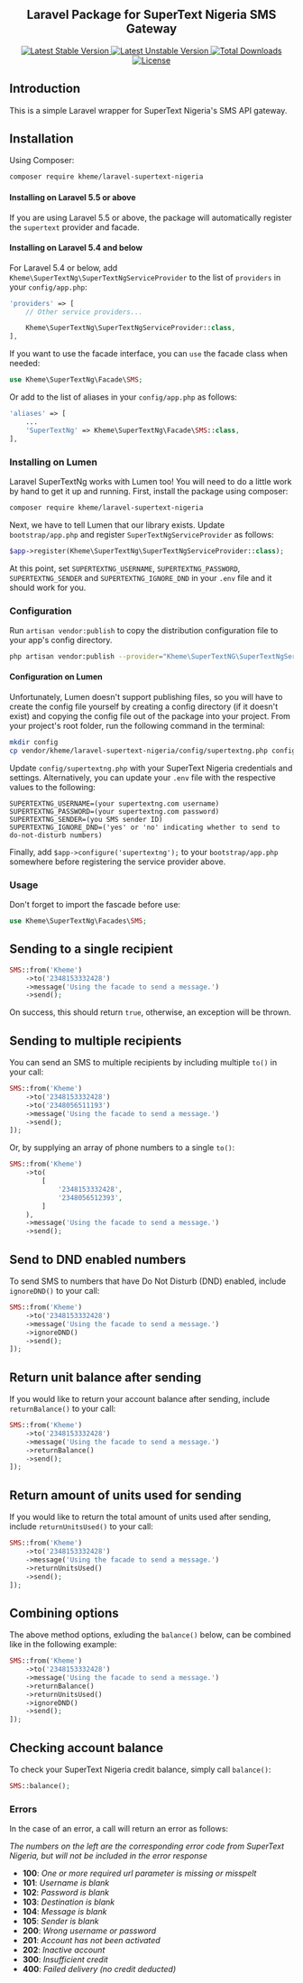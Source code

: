 <h2 align="center">
    Laravel Package for SuperText Nigeria SMS Gateway
</h2>

<p align="center">
    <a href="https://packagist.org/packages/kheme/laravel-supertext-nigeria">
        <img src="https://poser.pugx.org/kheme/laravel-supertext-nigeria/v/stable" alt="Latest Stable Version">
    </a>
    <a href="https://packagist.org/packages/kheme/laravel-supertext-nigeria">
        <img src="https://poser.pugx.org/kheme/laravel-supertext-nigeria/v/unstable" alt="Latest Unstable Version">
    </a>
    <a href="https://packagist.org/packages/kheme/laravel-supertext-nigeria">
        <img src="https://poser.pugx.org/kheme/laravel-supertext-nigeria/downloads" alt="Total Downloads">
    </a>
    <a href="https://packagist.org/packages/kheme/laravel-supertext-nigeria">
        <img src="https://poser.pugx.org/kheme/laravel-supertext-nigeria/license" alt="License">
    </a>
</p>

## Introduction

This is a simple Laravel wrapper for SuperText Nigeria's SMS API gateway.

## Installation

Using Composer:

```bash
composer require kheme/laravel-supertext-nigeria
```

#### Installing on Laravel 5.5 or above

If you are using Laravel 5.5 or above, the package will automatically register the `supertext` provider and facade.

#### Installing on Laravel 5.4 and below

For Laravel 5.4 or below, add `Kheme\SuperTextNg\SuperTextNgServiceProvider` to the list of `providers` in your `config/app.php`:

```php
'providers' => [
    // Other service providers...

    Kheme\SuperTextNg\SuperTextNgServiceProvider::class,
],
```

If you want to use the facade interface, you can `use` the facade class when needed:

```php
use Kheme\SuperTextNg\Facade\SMS;
```

Or add to the list of aliases in your `config/app.php` as follows:

```php
'aliases' => [
    ...
    'SuperTextNg' => Kheme\SuperTextNg\Facade\SMS::class,
],
```

### Installing on Lumen

Laravel SuperTextNg works with Lumen too! You will need to do a little work by hand to get it up and running.
First, install the package using composer:

```bash
composer require kheme/laravel-supertext-nigeria
```

Next, we have to tell Lumen that our library exists. Update `bootstrap/app.php` and register `SuperTextNgServiceProvider` as follows:

```php
$app->register(Kheme\SuperTextNg\SuperTextNgServiceProvider::class);
```

At this point, set `SUPERTEXTNG_USERNAME`, `SUPERTEXTNG_PASSWORD`, `SUPERTEXTNG_SENDER` and `SUPERTEXTNG_IGNORE_DND` in your `.env` file
and it should work for you.

### Configuration

Run `artisan vendor:publish` to copy the distribution configuration file to your app's config directory.

```bash
php artisan vendor:publish --provider="Kheme\SuperTextNG\SuperTextNgServiceProvider"
```

#### Configuration on Lumen

Unfortunately, Lumen doesn't support publishing files, so you will have to create the config file yourself
by creating a config directory (if it doesn't exist) and copying the config file out of the package into your project.
From your project's root folder, run the following command in the terminal:

```bash
mkdir config
cp vendor/kheme/laravel-supertext-nigeria/config/supertextng.php config/supertextng.php
```

Update `config/supertextng.php` with your SuperText Nigeria credentials and settings.
Alternatively, you can update your `.env` file with the respective values to the following:

```dotenv
SUPERTEXTNG_USERNAME=(your supertextng.com username)
SUPERTEXTNG_PASSWORD=(your supertextng.com password)
SUPERTEXTNG_SENDER=(you SMS sender ID)
SUPERTEXTNG_IGNORE_DND=('yes' or 'no' indicating whether to send to do-not-disturb numbers)
```

Finally, add `$app->configure('supertextng');` to your `bootstrap/app.php` somewhere before registering the service provider above.

### Usage

Don't forget to import the fascade before use:

```php
use Kheme\SuperTextNg\Facades\SMS;
```

Sending to a single recipient
-----------------------------

```php
SMS::from('Kheme')
    ->to('2348153332428')
    ->message('Using the facade to send a message.')
    ->send();
```

On success, this should return `true`, otherwise, an exception will be thrown.

Sending to multiple recipients
------------------------------

You can send an SMS to multiple recipients by including multiple `to()` in your call:

```php
SMS::from('Kheme')
    ->to('2348153332428')
    ->to('2348056511193')
    ->message('Using the facade to send a message.')
    ->send();
]);
```

Or, by supplying an array of phone numbers to a single `to()`:

```php
SMS::from('Kheme')
    ->to(
        [
            '2348153332428',
            '2348056512393',
        ]
    ),
    ->message('Using the facade to send a message.')
    ->send();
```

Send to DND enabled numbers
------------------------

To send SMS to numbers that have Do Not Disturb (DND) enabled, include `ignoreDND()` to your call:

```php
SMS::from('Kheme')
    ->to('2348153332428')
    ->message('Using the facade to send a message.')
    ->ignoreDND()
    ->send();
]);
```

Return unit balance after sending
------------------------

If you would like to return your account balance after sending, include `returnBalance()` to your call:

```php
SMS::from('Kheme')
    ->to('2348153332428')
    ->message('Using the facade to send a message.')
    ->returnBalance()
    ->send();
]);
```

Return amount of units used for sending
------------------------

If you would like to return the total amount of units used after sending, include `returnUnitsUsed()` to your call:

```php
SMS::from('Kheme')
    ->to('2348153332428')
    ->message('Using the facade to send a message.')
    ->returnUnitsUsed()
    ->send();
]);
```

Combining options
------------------------

The above method options, exluding the `balance()` below, can be combined like in the following example:

```php
SMS::from('Kheme')
    ->to('2348153332428')
    ->message('Using the facade to send a message.')
    ->returnBalance()
    ->returnUnitsUsed()
    ->ignoreDND()
    ->send();
]);
```

Checking account balance
------------------------

To check your SuperText Nigeria credit balance, simply call `balance()`:

```php
SMS::balance();
```

### Errors

In the case of an error, a call will return an error as follows:

*The numbers on the left are the corresponding error code from SuperText Nigeria, but will not be included in the error response*

- **100**: *One or more required url parameter is missing or misspelt*
- **101**: *Username is blank*
- **102**: *Password is blank*
- **103**: *Destination is blank*
- **104**: *Message is blank*
- **105**: *Sender is blank*
- **200**: *Wrong username or password*
- **201**: *Account has not been activated*
- **202**: *Inactive account*
- **300**: *Insufficient credit*
- **400**: *Failed delivery (no credit deducted)*
